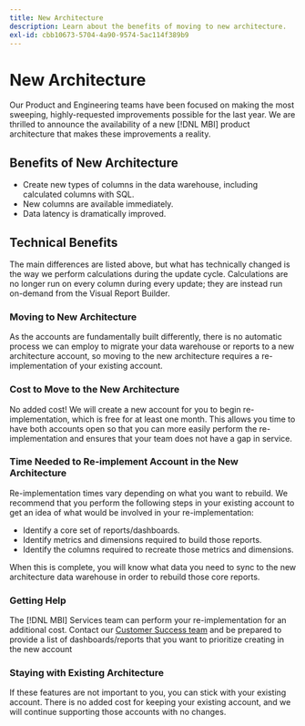 ```yaml
---
title: New Architecture
description: Learn about the benefits of moving to new architecture.
exl-id: cbb10673-5704-4a90-9574-5ac114f389b9
---
```

# New Architecture

Our Product and Engineering teams have been focused on making the most sweeping, highly-requested improvements possible for the last year. We are thrilled to announce the availability of a new [!DNL MBI] product architecture that makes these improvements a reality.

## Benefits of New Architecture

* Create new types of columns in the data warehouse, including calculated columns with SQL.
* New columns are available immediately.
* Data latency is dramatically improved.

## Technical Benefits

The main differences are listed above, but what has technically changed is the way we perform calculations during the update cycle. Calculations are no longer run on every column during every update; they are instead run on-demand from the Visual Report Builder.

### Moving to New Architecture

As the accounts are fundamentally built differently, there is no automatic process we can employ to migrate your data warehouse or reports to a new architecture account, so moving to the new architecture requires a re-implementation of your existing account.

### Cost to Move to the New Architecture

No added cost! We will create a new account for you to begin re-implementation, which is free for at least one month. This allows you time to have both accounts open so that you can more easily perform the re-implementation and ensures that your team does not have a gap in service.

### Time Needed to Re-implement Account in the New Architecture

Re-implementation times vary depending on what you want to rebuild. We recommend that you perform the following steps in your existing account to get an idea of what would be involved in your re-implementation:

* Identify a core set of reports/dashboards.
* Identify metrics and dimensions required to build those reports.
* Identify the columns required to recreate those metrics and dimensions.

When this is complete, you will know what data you need to sync to the new architecture data warehouse in order to rebuild those core reports.

### Getting Help

The [!DNL MBI] Services team can perform your re-implementation for an additional cost. Contact our [Customer Success team](../../guide-overview.md) and be prepared to provide a list of dashboards/reports that you want to prioritize creating in the new account

### Staying with Existing Architecture

If these features are not important to you, you can stick with your existing account. There is no added cost for keeping your existing account, and we will continue supporting those accounts with no changes.
